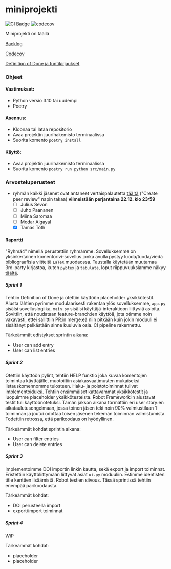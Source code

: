 # miniprojekti

![CI Badge](https://github.com/sevonj/miniprojekti/actions/workflows/main.yml/badge.svg?branch=main)
[![codecov](https://codecov.io/gh/sevonj/miniprojekti/graph/badge.svg?token=YENFDFJKT2)](https://codecov.io/gh/sevonj/miniprojekti)


Miniprojekti on täällä


[Backlog](https://tree.taiga.io/project/sevonj-miniprojekti/)

[Codecov](https://app.codecov.io/gh/sevonj/miniprojekti)

[Definition of Done ja tuntikirjaukset](https://tree.taiga.io/project/sevonj-miniprojekti/wiki/home)

### Ohjeet
#### Vaatimukset:
- Python versio 3.10 tai uudempi
- Poetry

#### Asennus:
- Kloonaa tai lataa repositorio
- Avaa projektin juurihakemisto terminaalissa
- Suorita komento `poetry install`

#### Käyttö:
- Avaa projektin juurihakemisto terminaalissa
- Suorita komento `poetry run python src/main.py`

### Arvosteluperusteet

- ryhmän kaikki jäsenet ovat antaneet vertaispalautetta [täältä](https://study.cs.helsinki.fi/stats/courses/ohtu2023/miniproject) ("Create peer review" napin takaa) **viimeistään perjantaina 22.12. klo 23:59**
    - [ ] Julius Sevon
    - [ ] Juho Paananen
    - [ ] Miina Saromaa
    - [ ] Modar Algayal
    - [X] Tamás Tóth

#### Raportti

"Ryhmä4" nimellä perustettiin ryhmämme. Sovelluksemme on yksinkertainen komentorivi-sovellus jonka avulla pystyy luoda/tuoda/viedä bibliograafisia viitteitä `LaTeX` muodaossa. Taustalla käytetään muutamaa 3rd-party kirjastoa, kuten `pybtex` ja `tabulate`, loput riippuvuuksiamme näkyy [täältä](./pyproject.toml).

##### Sprint 1

Tehtiin Definition of Done ja otettiin käyttöön placeholder yksikkötestit. Alusta lähtien pyrimme modulaarisesti rakentaa ylös sovelluksemme, `app.py` sisälsi sovelluslogiika, `main.py` sisälsi käyttäjä-interaktioon liittyviä asioita. Sovittiin, että noudataan feature-branch:ien käyttöä, jota otimme noin vakavasti, ettei sallittiin PR:in merge:eä niin pitkään kuin jokin moduuli ei sisältänyt pelkästään sinne kuuluvia osia. CI pipeline rakennettu.

Tärkeämmät edistykset sprintin aikana:
- User can add entry
- User can list entries

##### Sprint 2

Otettiin käyttöön pylint, tehtiin HELP funktio joka kuvaa komentojen toimintaa käyttäjälle, muotoiltiin asiakasvaatimusten mukaiseksi listauskomennomme tulosteen. Haku- ja poistotoiminnat tulivat implementoiduksi. Tehtiin ensimmäiset kattavammat yksikkötestit ja luopuimme placeholder yksikkötesteista. Robot Framework:in alustavat testit tuli käyttöönotetuksi.
Tämän jakson aikana törmättiin eri user story:en aikataulutusongelmaan, jossa toinen jäsen teki noin 90% valmiustilaan 1 toiminnan ja joutui odottaa toisen jäsenen tekemän toiminnan valmistumista. Todettiin retrossa, että parikoodaus on hyödyllinen.

Tärkeämmät kohdat sprintin aikana:
- User can filter entries
- User can delete entries

##### Sprint 3

Implementoimme DOI importin linkin kautta, sekä export ja import toiminnat. Eristettiin käyttöliittymään liittyvät asiat `ui.py` moduuliin. Estimme identisten title kenttien lisäämistä. Robot testien siivous.
Tässä sprintissä tehtiin enempää parikoodausta.

<!--oliko RETRO:ssa mitää merkittävää sanottu?-->

Tärkeämmät kohdat:
- DOI perusteella import
- export/import toiminnat

##### Sprint 4

WiP 
<!-- täydennetään jälkikäteen, vaikka perjantai illalla -->

Tärkeämmät kohdat:
- placeholder
- placeholder
